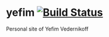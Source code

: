 yefim [![Build Status](https://travis-ci.org/yefim/yefim.svg?branch=master)](https://travis-ci.org/yefim/yefim)
========

Personal site of Yefim Vedernikoff
